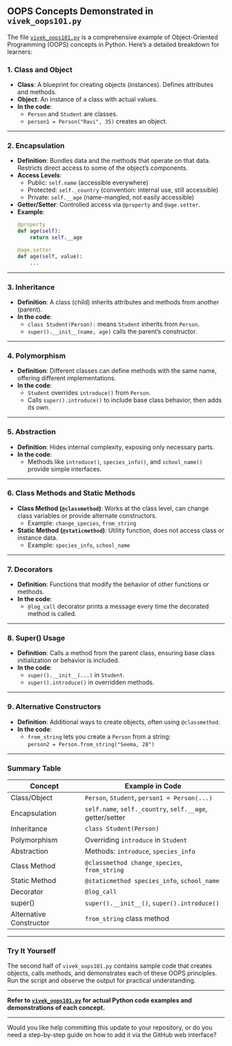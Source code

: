
## OOPS Concepts Demonstrated in `vivek_oops101.py`

The file [`vivek_oops101.py`](vivek_oops101.py) is a comprehensive example of Object-Oriented Programming (OOPS) concepts in Python. Here’s a detailed breakdown for learners:

### 1. Class and Object

- **Class**: A blueprint for creating objects (instances). Defines attributes and methods.
- **Object**: An instance of a class with actual values.
- **In the code**:  
  - `Person` and `Student` are classes.
  - `person1 = Person("Ravi", 35)` creates an object.

---

### 2. Encapsulation

- **Definition**: Bundles data and the methods that operate on that data. Restricts direct access to some of the object’s components.
- **Access Levels**:  
  - Public: `self.name` (accessible everywhere)
  - Protected: `self._country` (convention: internal use, still accessible)
  - Private: `self.__age` (name-mangled, not easily accessible)
- **Getter/Setter**: Controlled access via `@property` and `@age.setter`.
- **Example**:  
  ```python
  @property
  def age(self):
      return self.__age

  @age.setter
  def age(self, value):
      ...
  ```

---

### 3. Inheritance

- **Definition**: A class (child) inherits attributes and methods from another (parent).
- **In the code**:  
  - `class Student(Person):` means `Student` inherits from `Person`.
  - `super().__init__(name, age)` calls the parent’s constructor.

---

### 4. Polymorphism

- **Definition**: Different classes can define methods with the same name, offering different implementations.
- **In the code**:  
  - `Student` overrides `introduce()` from `Person`.  
  - Calls `super().introduce()` to include base class behavior, then adds its own.

---

### 5. Abstraction

- **Definition**: Hides internal complexity, exposing only necessary parts.
- **In the code**:  
  - Methods like `introduce()`, `species_info()`, and `school_name()` provide simple interfaces.

---

### 6. Class Methods and Static Methods

- **Class Method (`@classmethod`)**: Works at the class level, can change class variables or provide alternate constructors.
  - Example: `change_species`, `from_string`
- **Static Method (`@staticmethod`)**: Utility function, does not access class or instance data.
  - Example: `species_info`, `school_name`

---

### 7. Decorators

- **Definition**: Functions that modify the behavior of other functions or methods.
- **In the code**:  
  - `@log_call` decorator prints a message every time the decorated method is called.

---

### 8. Super() Usage

- **Definition**: Calls a method from the parent class, ensuring base class initialization or behavior is included.
- **In the code**:  
  - `super().__init__(...)` in `Student`.
  - `super().introduce()` in overridden methods.

---

### 9. Alternative Constructors

- **Definition**: Additional ways to create objects, often using `@classmethod`.
- **In the code**:  
  - `from_string` lets you create a `Person` from a string:  
    `person2 = Person.from_string("Seema, 28")`

---

### Summary Table

| Concept                 | Example in Code                                     |
|-------------------------|----------------------------------------------------|
| Class/Object            | `Person`, `Student`, `person1 = Person(...)`       |
| Encapsulation           | `self.name`, `self._country`, `self.__age`, getter/setter |
| Inheritance             | `class Student(Person)`                            |
| Polymorphism            | Overriding `introduce` in `Student`                |
| Abstraction             | Methods: `introduce`, `species_info`               |
| Class Method            | `@classmethod change_species`, `from_string`        |
| Static Method           | `@staticmethod species_info`, `school_name`         |
| Decorator               | `@log_call`                                        |
| super()                 | `super().__init__()`, `super().introduce()`        |
| Alternative Constructor | `from_string` class method                         |

---

### Try It Yourself

The second half of `vivek_oops101.py` contains sample code that creates objects, calls methods, and demonstrates each of these OOPS principles. Run the script and observe the output for practical understanding.

---

**Refer to [`vivek_oops101.py`](vivek_oops101.py) for actual Python code examples and demonstrations of each concept.**

---

Would you like help committing this update to your repository, or do you need a step-by-step guide on how to add it via the GitHub web interface?
